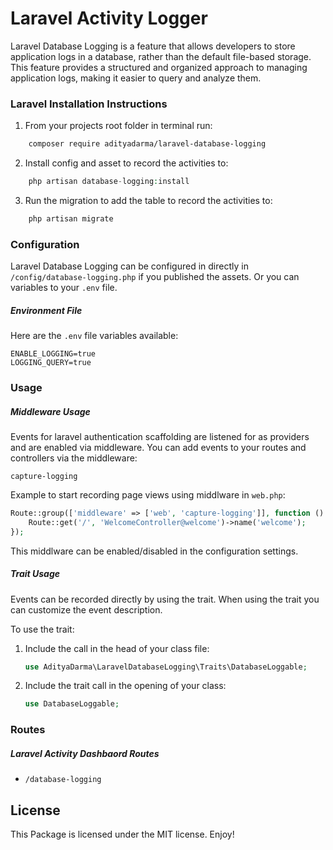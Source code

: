 # Laravel Activity Logger
Laravel Database Logging is a feature that allows developers to store application logs in a database, rather than the default file-based storage. This feature provides a structured and organized approach to managing application logs, making it easier to query and analyze them.

### Laravel Installation Instructions
1. From your projects root folder in terminal run:

```bash
    composer require adityadarma/laravel-database-logging
```

2. Install config and asset to record the activities to:

```php
    php artisan database-logging:install
```

3. Run the migration to add the table to record the activities to:

```php
    php artisan migrate
```

### Configuration
Laravel Database Logging can be configured in directly in `/config/database-logging.php` if you published the assets.
Or you can variables to your `.env` file.


##### Environment File
Here are the `.env` file variables available:

```dotenv
ENABLE_LOGGING=true
LOGGING_QUERY=true
```

### Usage

##### Middleware Usage
Events for laravel authentication scaffolding are listened for as providers and are enabled via middleware.
You can add events to your routes and controllers via the middleware:

```
capture-logging
```

Example to start recording page views using middlware in `web.php`:

```php
Route::group(['middleware' => ['web', 'capture-logging']], function () {
    Route::get('/', 'WelcomeController@welcome')->name('welcome');
});
```

This middlware can be enabled/disabled in the configuration settings.

##### Trait Usage
Events can be recorded directly by using the trait.
When using the trait you can customize the event description.

To use the trait:
1. Include the call in the head of your class file:

    ```php
    use AdityaDarma\LaravelDatabaseLogging\Traits\DatabaseLoggable;
    ```

2. Include the trait call in the opening of your class:

    ```php
    use DatabaseLoggable;
    ```

### Routes

##### Laravel Activity Dashbaord Routes

* ```/database-logging```

## License

This Package is licensed under the MIT license. Enjoy!
